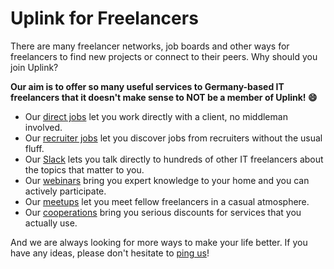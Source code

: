 # Uplink for Freelancers

There are many freelancer networks, job boards and other ways for freelancers to find new projects or connect to their peers. Why should you join Uplink?

**Our aim is to offer so many useful services to Germany-based IT freelancers that it doesn't make sense to NOT be a member of Uplink! 😄**

* Our [direct jobs](04-direct-jobs.md) let you work directly with a client, no middleman involved.
* Our [recruiter jobs](05-recruiter-jobs.md) let you discover jobs from recruiters without the usual fluff.
* Our [Slack](06-community-slack.md) lets you talk directly to hundreds of other IT freelancers about the topics that matter to you.
* Our [webinars](17-webinars.md) bring you expert knowledge to your home and you can actively participate.
* Our [meetups](15-meetups.md) let you meet fellow freelancers in a casual atmosphere.
* Our [cooperations](16-cooperations.md) bring you serious discounts for services that you actually use.

And we are always looking for more ways to make your life better. If you have any ideas, please don't hesitate to [ping us](mailto:hello@uplink.tech)!
